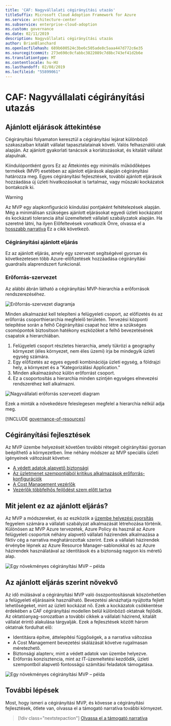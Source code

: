 ```yaml
---
title: 'CAF: Nagyvállalati cégirányítási utazás'
titleSuffix: Microsoft Cloud Adoption Framework for Azure
ms.service: architecture-center
ms.subservice: enterprise-cloud-adoption
ms.custom: governance
ms.date: 02/11/2019
description: Nagyvállalati cégirányítási utazás
author: BrianBlanchard
ms.openlocfilehash: 689b600524c3be6c505ade8c5aaa447d772c6e35
ms.sourcegitcommit: 273e690c0cfabbc3822089c7d8bc743ef41d2b6e
ms.translationtype: MT
ms.contentlocale: hu-HU
ms.lasthandoff: 02/08/2019
ms.locfileid: "55899061"
---
```

# <a name="caf-large-enterprise-governance-journey"></a>CAF: Nagyvállalati cégirányítási utazás

## <a name="best-practice-overview"></a>Ajánlott eljárások áttekintése

Cégirányítási folyamaton keresztül a cégirányítási lejárat különböző szakaszaiban kitalált vállalat tapasztalatainak követi. Valós felhasználói utak alapján. Az ajánlott gyakorlati tanácsok a korlátozásokat, és kitalált vállalat alapulnak.

Kiindulópontként gyors Ez az Áttekintés egy minimális működőképes termékek (MVP) esetében az ajánlott eljárások alapján cégirányítási határozza meg. Egyes cégirányítási fejlesztések, további ajánlott eljárások hozzáadása új üzleti hivatkozásokat is tartalmaz, vagy műszaki kockázatok bontakozik ki.

> [!WARNING]
> Az MVP egy alapkonfiguráció kiindulási pontjaként feltételezések alapján. Még a minimálisan szükséges ajánlott eljárásokat egyedi üzleti kockázatot és kockázati tolerancia által üzemeltetett vállalati szabályzatok alapján. Ha szeretné látni, ha ilyen Előfeltevések vonatkozik Önre, olvassa el a [hosszabb narratíva](./narrative.md) Ez a cikk következő.

### <a name="governance-best-practice"></a>Cégirányítási ajánlott eljárás

Ez az ajánlott eljárás, amely egy szervezet segítségével gyorsan és következetesen több Azure-előfizetések hozzáadása cégirányítási guardrails alaprendszert funkcionál.

### <a name="resource-organization"></a>Erőforrás-szervezet

Az alábbi ábrán látható a cégirányítási MVP-hierarchia a erőforrások rendszerezéséhez.

![Erőforrás-szervezet diagramja](../../../_images/governance/resource-organization.png)

Minden alkalmazást kell telepíteni a felügyeleti csoport, az előfizetés és az erőforrás csoporthierarchia megfelelő területén. Tervezési központi telepítése során a felhő Cégirányítási csapat hoz létre a szükséges csomópontok biztosítson hatékony eszközöket a felhő bevezetésének csapatok a hierarchiában.

1. Felügyeleti csoport részletes hierarchia, amely tükrözi a geography környezet (éles környezet, nem éles üzemi) írja be mindegyik üzleti egység számára.
2. Egy előfizetés az egyes egyedi kombinációja üzleti egység, a földrajzi hely, a környezet és a "Kategorizálási Application."
3. Minden alkalmazáshoz külön erőforrást csoport.
4. Ez a csoportosítás a hierarchia minden szintjén egységes elnevezési rendszeréhez kell alkalmazni.

![Nagyvállalati erőforrás szervezeti diagram](../../../_images/governance/large-enterprise-resource-organization.png)

Ezek a minták a növekedésre feleslegesen megfelel a hierarchia nélkül adja meg.

[!INCLUDE [governance-of-resources](../../../../../includes/cloud-adoption/governance/governance-of-resources.md)]

## <a name="governance-evolutions"></a>Cégirányítási fejlesztések

Az MVP üzembe helyezését követően további rétegeit cégirányítási gyorsan beépíthető a környezetben. Íme néhány módszer az MVP speciális üzleti igényeinek változását követve:

- [A védett adatok alapvető biztonsági](./security-baseline-evolution.md)
- [Az üzletmenet szempontjából kritikus alkalmazások erőforrás-konfigurációk](./resource-consistency-evolution.md)
- [A Cost Management vezérlők](./cost-management-evolution.md)
- [Vezérlők többfelhős fejlődést szem előtt tartva](./multi-cloud-evolution.md)

<!-- markdownlint-disable MD026 -->

## <a name="what-does-this-best-practice-do"></a>Mit jelent ez az ajánlott eljárás?

Az MVP a módszereket, és az eszközök a [üzembe helyezési gyorsítás](../../deployment-acceleration/overview.md) fegyelem számára a vállalati szabályzat alkalmazását létrehozása történik. Különösen az MVP Azure tervezetek, Azure Policy és használ az Azure felügyeleti csoportok néhány alapvető vállalati házirendek alkalmazása a fiktív cég a narratíva meghatározottak szerint. Ezek a vállalati házirendek érvénybe lépnek az Azure Resource Manager-sablonokkal és az Azure házirendek használatával az identitások és a biztonság nagyon kis méretű alap.

![Egy növekményes cégirányítási MVP – példa](../../../_images/governance/governance-mvp.png)

## <a name="evolving-the-best-practice"></a>Az ajánlott eljárás szerint növekvő

Az idő múlásával a cégirányítási MVP való összpontosításnak köszönhetően a felügyeleti eljárásaink használható. Bevezetési aknázhatja nyújtotta fejlett lehetőségeket, mint az üzleti kockázat nő. Ezek a kockázatok csökkentése érdekében a CAF cégirányítási modellen belül különböző oktatnak fejlődik. Az oktatóanyag-sorozatban a további cikkek a vállalati házirend, kitalált vállalat érintő alakulása tárgyalják. Ezek a fejlesztések között három oktatnak fordulhat elő:

- Identitásra építve, áttelepítési függőségek, a a narratíva változása
- A Cost Management bevezetési skálázását követve rugalmasan méretezhető.
- Biztonsági alapterv, mint a védett adatok van üzembe helyezve.
- Erőforrás konzisztencia, mint az IT-üzemeltetési kezdődik, üzleti szempontból alapvető fontosságú számítási feladatok támogatása.

![Egy növekményes cégirányítási MVP – példa](../../../_images/governance/governance-evolution-large.png)

## <a name="next-steps"></a>További lépések

Most, hogy ismeri a cégirányítási MVP, és kövesse a cégirányítási fejlesztések, ötlete van, olvassa el a támogató narratíva további környezet.

> [!div class="nextstepaction"]
> [Olvassa el a támogató narratíva](./narrative.md)

